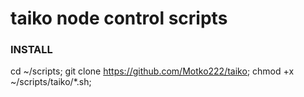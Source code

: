 # taiko node control scripts

### INSTALL
cd ~/scripts;
git clone https://github.com/Motko222/taiko;
chmod +x ~/scripts/taiko/*.sh;

